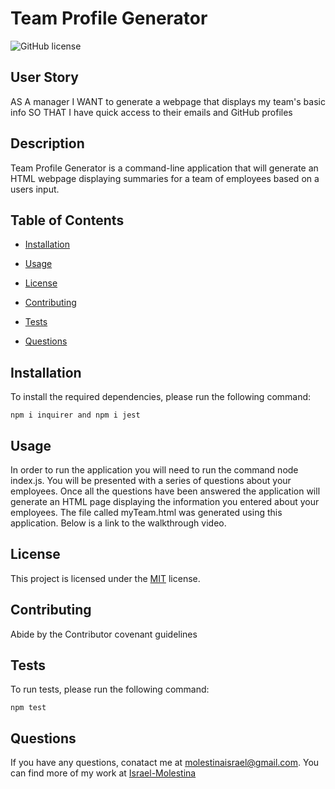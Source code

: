 # Team Profile Generator 

![GitHub license](https://img.shields.io/badge/License-MIT-green)

## User Story

AS A manager I WANT to generate a webpage that displays my team's basic info SO THAT I have quick access to their emails and GitHub profiles

## Description

Team Profile Generator is a command-line application that will generate an HTML webpage displaying summaries for a team of employees based on a users input. 

## Table of Contents

* [Installation](#Installation)

* [Usage](#Usage)  

* [License](#License)

* [Contributing](#Contributing)

* [Tests](#Tests)

* [Questions](#Questions)

## Installation

To install the required dependencies, please run the following command:

```
npm i inquirer and npm i jest 
```

## Usage

In order to run the application you will need to run the command node index.js. You will be presented with a series of questions about your employees. Once all the questions have been answered the application will generate an HTML page displaying the information you entered about your employees. The file called myTeam.html was generated using this application. Below is a link to the walkthrough video.

## License 

This project is licensed under the [MIT](https://spdx.org/licenses/MIT.html) license.

## Contributing

Abide by the Contributor covenant guidelines

## Tests

To run tests, please run the following command:

```
npm test
```

## Questions

If you have any questions, conatact me at molestinaisrael@gmail.com. You can find more of my work at [Israel-Molestina](https://github.com/Israel-Molestina)

